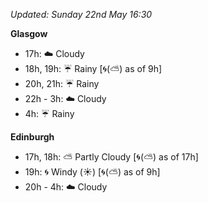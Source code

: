 *Updated: Sunday 22nd May 16:30*

**Glasgow**

* 17h: :cloud: Cloudy
* 18h, 19h: :umbrella: Rainy [:cyclone:(:partly_sunny:) as of 9h]
* 20h, 21h: :umbrella: Rainy
* 22h - 3h: :cloud: Cloudy
* 4h: :umbrella: Rainy

**Edinburgh**

* 17h, 18h: :partly_sunny: Partly Cloudy [:cyclone:(:partly_sunny:) as of 17h]
* 19h: :cyclone: Windy (:sunny:) [:cyclone:(:partly_sunny:) as of 9h]
* 20h - 4h: :cloud: Cloudy
